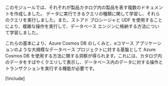 このモジュールでは、それぞれが製品カタログ内の製品を表す複数のドキュメントを作成しました。 データに実行できるクエリの種類に関して学習し、それらのクエリを実行しました。また、ストアド プロシージャと UDF を使用することにより、複雑な操作を実行して、データベース エンジンに格納する方法について学習しました。 

これらの基本により、Azure Cosmos DB のしくみと、eコマース アプリケーションのような大規模なデータベース プロジェクトに対する基盤として Azure Cosmos DB を使用する方法に関する洞察が得られます。これには、カタログ内のデータをすばやくクエリして表示し、データベース内のデータに対する操作とトランザクションを実行する機能が必要です。

[!include[](../../../includes/azure-sandbox-cleanup.md)]